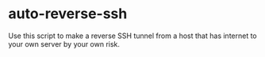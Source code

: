 # auto-reverse-ssh
Use this script to make a reverse SSH tunnel from a host that has internet to your own server by your own risk.
